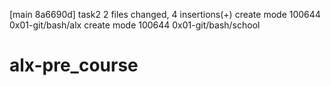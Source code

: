 [main 8a6690d] task2
 2 files changed, 4 insertions(+)
 create mode 100644 0x01-git/bash/alx
 create mode 100644 0x01-git/bash/school
# alx-pre_course
